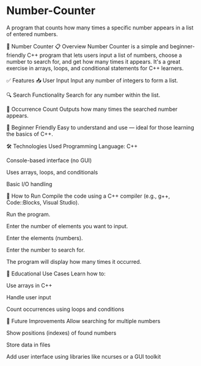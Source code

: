 # Number-Counter
A program that counts how many times a specific number appears in a list of entered numbers.

🔢 Number Counter
📋 Overview
Number Counter is a simple and beginner-friendly C++ program that lets users input a list of numbers, choose a number to search for, and get how many times it appears. It's a great exercise in arrays, loops, and conditional statements for C++ learners.

✅ Features
📥 User Input
Input any number of integers to form a list.

🔍 Search Functionality
Search for any number within the list.

🔁 Occurrence Count
Outputs how many times the searched number appears.

🧠 Beginner Friendly
Easy to understand and use — ideal for those learning the basics of C++.

🛠️ Technologies Used
Programming Language: C++

Console-based interface (no GUI)

Uses arrays, loops, and conditionals

Basic I/O handling

🚀 How to Run
Compile the code using a C++ compiler (e.g., g++, Code::Blocks, Visual Studio).

Run the program.

Enter the number of elements you want to input.

Enter the elements (numbers).

Enter the number to search for.

The program will display how many times it occurred.

🎯 Educational Use Cases
Learn how to:

Use arrays in C++

Handle user input

Count occurrences using loops and conditions

📌 Future Improvements
Allow searching for multiple numbers

Show positions (indexes) of found numbers

Store data in files

Add user interface using libraries like ncurses or a GUI toolkit
